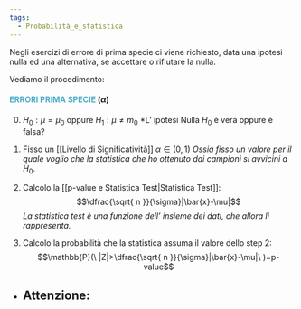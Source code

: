 ```yaml
---
tags:
  - Probabilità_e_statistica
---
```

Negli esercizi di errore di prima specie ci viene richiesto, data una ipotesi nulla ed una alternativa, se accettare o rifiutare la nulla.

Vediamo il procedimento:

#### <font color="#4bacc6">ERRORI PRIMA SPECIE</font> ($\alpha$)

0. $H_{0}:\mu=\mu_{0}$ oppure $H_{1}:\mu\neq m_{0}$
	*L’ ipotesi Nulla $H_{0}$ è vera oppure è falsa?

1.  Fisso un [[Livello di Significatività]] $\alpha\in(0,1)$
	*Ossia fisso un valore per il quale voglio che la statistica che ho ottenuto dai campioni si avvicini a* $H_{0}$.

2. Calcolo la [[p-value e Statistica Test|Statistica Test]]:
 $$\dfrac{\sqrt{ n }}{\sigma}|\bar{x}-\mu|$$
	 *La statistica test è una funzione dell’ insieme dei dati, che allora li rappresenta.*

3. Calcolo la probabilità che la statistica assuma il valore dello step 2:
$$\mathbb{P}(\ |Z|>\dfrac{\sqrt{ n }}{\sigma}|\bar{x}-\mu|\ )=p-value$$
- Attenzione:
	-